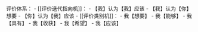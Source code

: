 
评价体系：
	- [[评价迭代指向机]]：
		- 【我】认为【我】应该
		- 【我】认为【你】想要
		- 【你】认为【我】应该
	- [[评价类别机]]：
		- 我【想要】
		- 我【能够】
		- 我【具有】
		- 我【收获】
		- 我【希望】
		- 我【应该】
